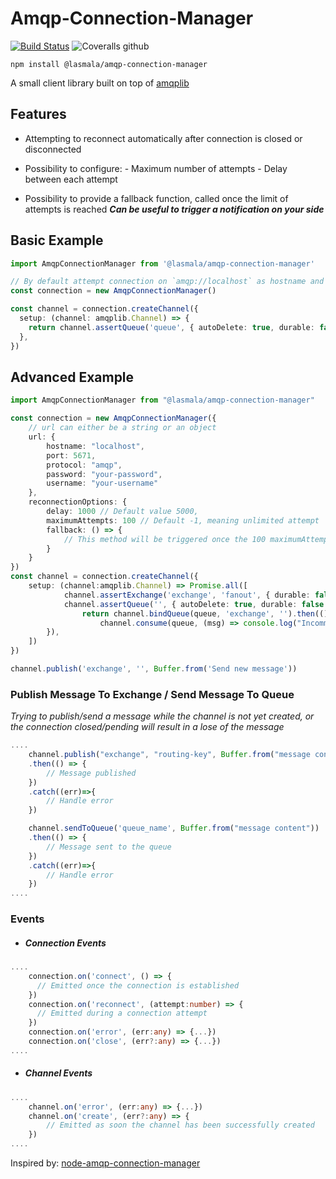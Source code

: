 # Amqp-Connection-Manager

[![Build Status](https://travis-ci.com/lerollq/amqplib-connection-manager.svg?branch=master)](https://travis-ci.com/lerollq/amqplib-connection-manager) ![Coveralls github](https://img.shields.io/coveralls/github/lerollq/amqplib-connection-manager)

    npm install @lasmala/amqp-connection-manager

A small client library built on top of [amqplib](https://www.npmjs.com/package/amqplib)

## Features

- Attempting to reconnect automatically after connection is closed or disconnected

- Possibility to configure: - Maximum number of attempts - Delay between each attempt
- Possibility to provide a fallback function, called once the limit of attempts is reached
  _**Can be useful to trigger a notification on your side**_

## Basic Example

```typescript
import AmqpConnectionManager from '@lasmala/amqp-connection-manager'

// By default attempt connection on `amqp://localhost` as hostname and `5672` as port
const connection = new AmqpConnectionManager()

const channel = connection.createChannel({
  setup: (channel: amqplib.Channel) => {
    return channel.assertQueue('queue', { autoDelete: true, durable: false })
  },
})
```

## Advanced Example

```typescript
import AmqpConnectionManager from "@lasmala/amqp-connection-manager"

const connection = new AmqpConnectionManager({
    // url can either be a string or an object
    url: {
        hostname: "localhost",
        port: 5671,
        protocol: "amqp",
        password: "your-password",
        username: "your-username"
    },
    reconnectionOptions: {
        delay: 1000 // Default value 5000,
        maximumAttempts: 100 // Default -1, meaning unlimited attempt
        fallback: () => {
            // This method will be triggered once the 100 maximumAttempts is reached
        }
    }
})
const channel = connection.createChannel({
    setup: (channel:amqplib.Channel) => Promise.all([
            channel.assertExchange('exchange', 'fanout', { durable: false, autoDelete: true }),
            channel.assertQueue('', { autoDelete: true, durable: false }).then(({ queue }) => {
                return channel.bindQueue(queue, 'exchange', '').then(() =>
                    channel.consume(queue, (msg) => console.log("Incomming message", msg?.content.toString())))
        }),
    ])
})

channel.publish('exchange', '', Buffer.from('Send new message'))

```

### Publish Message To Exchange / Send Message To Queue

_Trying to publish/send a message while the channel is not yet created, or the connection closed/pending will result in a lose of the message_

```typescript
....
    channel.publish("exchange", "routing-key", Buffer.from("message content"))
    .then(() => {
        // Message published
    })
    .catch((err)=>{
        // Handle error
    })

    channel.sendToQueue('queue_name', Buffer.from("message content"))
    .then(() => {
        // Message sent to the queue
    })
    .catch((err)=>{
        // Handle error
    })
....
```

### Events

- ##### Connection Events

```typescript
....
    connection.on('connect', () => {
      // Emitted once the connection is established
    })
    connection.on('reconnect', (attempt:number) => {
      // Emitted during a connection attempt
    })
    connection.on('error', (err:any) => {...})
    connection.on('close', (err?:any) => {...})
....
```

- ##### Channel Events

```typescript
....
    channel.on('error', (err:any) => {...})
    channel.on('create', (err?:any) => {
        // Emitted as soon the channel has been successfully created
    })
....
```

Inspired by: [node-amqp-connection-manager](https://github.com/benbria/node-amqp-connection-manager.git)
